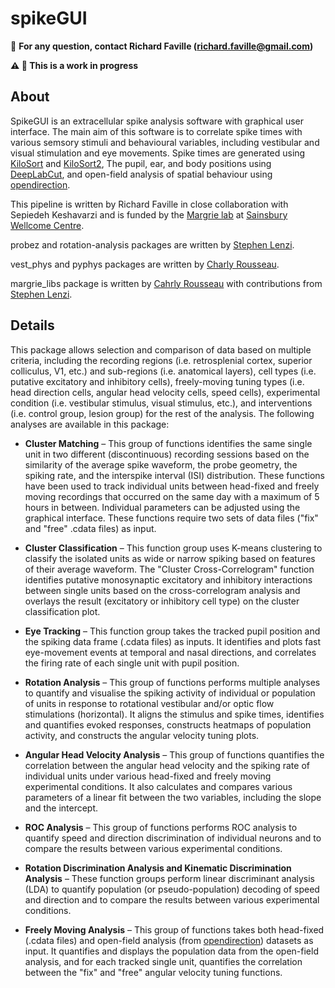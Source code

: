 # spikeGUI 
:email: **For any question, contact Richard Faville (richard.faville@gmail.com)**

**:warning: :construction: This is a work in progress**

## About
SpikeGUI is an extracellular spike analysis software with graphical user interface. The main aim of this software is to correlate spike times with various semsory stimuli and behavioural variables, including vestibular and visual stimulation and eye movements. Spike times are generated using [KiloSort](https://github.com/cortex-lab/KiloSort) and [KiloSort2](https://github.com/MouseLand/Kilosort), The pupil, ear, and body positions using [DeepLabCut](https://github.com/AlexEMG/DeepLabCut), and open-field analysis of spatial behaviour using [opendirection](https://github.com/adamltyson/opendirection). 

This pipeline is written by Richard Faville in close collaboration with Sepiedeh Keshavarzi and is funded by the [Margrie lab](https://www.sainsburywellcome.org/web/groups/margrie-lab) at [Sainsbury Wellcome Centre](https://www.sainsburywellcome.org/web/). 

probez and rotation-analysis packages are written by [Stephen Lenzi](https://github.com/stephenlenzi). 

vest_phys and pyphys packages are written by [Charly Rousseau](https://github.com/crousseau). 

margrie_libs package is written by [Cahrly Rousseau](https://github.com/crousseau) with contributions from [Stephen Lenzi](https://github.com/stephenlenzi). 

## Details

This package allows selection and comparison of data based on multiple criteria, including the recording regions (i.e. retrosplenial cortex, superior colliculus, V1, etc.) and sub-regions (i.e. anatomical layers), cell types (i.e. putative excitatory and inhibitory cells), freely-moving tuning types (i.e. head direction cells, angular head velocity cells, speed cells), experimental condition (i.e. vestibular stimulus, visual stimulus, etc.), and interventions (i.e. control group, lesion group) for the rest of the analysis. The following analyses are available in this package:

* **Cluster Matching** – This group of functions identifies the same single unit in two different (discontinuous) recording sessions based on the similarity of the average spike waveform, the probe geometry, the spiking rate, and the interspike interval (ISI) distribution. These functions have been used to track individual units between head-fixed and freely moving recordings that occurred on the same day with a maximum of 5 hours in between. Individual parameters can be adjusted using the graphical interface. These functions require two sets of data files ("fix" and "free" .cdata files) as input.

* **Cluster Classification** – This function group uses K-means clustering to classify the isolated units as wide or narrow spiking based on features of their average waveform. The "Cluster Cross-Correlogram" function identifies putative monosynaptic excitatory and inhibitory interactions between single units based on the cross-correlogram analysis and overlays the result (excitatory or inhibitory cell type) on the cluster classification plot.

* **Eye Tracking** – This function group takes the tracked pupil position and the spiking data frame (.cdata files) as inputs. It identifies and plots fast eye-movement events at temporal and nasal directions, and correlates the firing rate of each single unit with pupil position. 

* **Rotation Analysis** – This group of functions performs multiple analyses to quantify and visualise the spiking activity of individual or population of units in response to rotational vestibular and/or optic flow stimulations (horizontal). It aligns the stimulus and spike times, identifies and quantifies evoked responses, constructs heatmaps of population activity, and constructs the angular velocity tuning plots. 

* **Angular Head Velocity Analysis** – This group of functions quantifies the correlation between the angular head velocity and the spiking rate of individual units under various head-fixed and freely moving experimental conditions. It also calculates and compares various parameters of a linear fit between the two variables, including the slope and the intercept. 

* **ROC Analysis** – This group of functions performs ROC analysis to quantify speed and direction discrimination of individual neurons and to compare the results between various experimental conditions.

* **Rotation Discrimination Analysis and Kinematic Discrimination Analysis** – These function groups perform linear discriminant analysis (LDA) to quantify population (or pseudo-population) decoding of speed and direction and to compare the results between various experimental conditions. 

* **Freely Moving Analysis** – This group of functions takes both head-fixed (.cdata files) and open-field analysis (from [opendirection](https://github.com/adamltyson/opendirection)) datasets as input. It quantifies and displays the population data from the open-field analysis, and for each tracked single unit, quantifies the correlation between the "fix" and "free" angular velocity tuning functions. 
